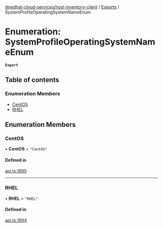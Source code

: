 [@redhat-cloud-services/host-inventory-client](../README.md) / [Exports](../modules.md) / SystemProfileOperatingSystemNameEnum

# Enumeration: SystemProfileOperatingSystemNameEnum

**`Export`**

## Table of contents

### Enumeration Members

- [CentOS](SystemProfileOperatingSystemNameEnum.md#centos)
- [RHEL](SystemProfileOperatingSystemNameEnum.md#rhel)

## Enumeration Members

### CentOS

• **CentOS** = ``"CentOS"``

#### Defined in

[api.ts:1695](https://github.com/RedHatInsights/javascript-clients/blob/master/packages/host-inventory/api.ts#L1695)

___

### RHEL

• **RHEL** = ``"RHEL"``

#### Defined in

[api.ts:1694](https://github.com/RedHatInsights/javascript-clients/blob/master/packages/host-inventory/api.ts#L1694)
